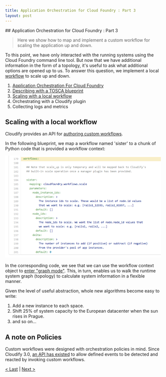 ```yaml
---
title: Application Orchestration for Cloud Foundry : Part 3
layout: post
---
```

<link rel='stylesheet' href='../css/markdown7.css'/>
## Application Orchestration for Cloud Foundry : Part 3

> Here we show how to map and implement a custom workflow for scaling the application up and down.

To this point, we have only interacted with the running systems using the Cloud Foundry command line tool. But now that we have additional information in the form of a topology, it's useful to ask what additional options are opened up to us. To answer this question, we implement a local [workflow](http://getcloudify.org/guide/3.2/reference-terminology.html#workflow) to scale up and down.    

1. [Application Orchestration For Cloud Foundry](2015-05-07-application-orchestration-for-cloud-foundry.html)
1. [Describing with a TOSCA blueprint](2015-05-07-tosca-for-cloud-foundries.html)
1. [Scaling with a local workflow](2015-05-07-workflow-for-cloud-foundries.html)
1. Orchestrating with a Cloudify plugin
1. Collecting logs and metrics

## <a name="l1"></a>Scaling with a local workflow

Cloudify provides an API for [authoring custom workflows](http://getcloudify.org/guide/3.2/guide-authoring-workflows.html). 
  
In the following blueprint, we map a workflow named 'sister' to a chunk of Python code that is provided a workflow context:
 
![sister workflow](images/sister.png) 
 
In the corresponding code, we see that we can use the workflow context object to [enter "graph mode"](https://github.com/GigaSpaces-POCs/cfy-pivotal/blob/blog3/cloudfoundry/workflows.py#L125). This, in turn, enables us to walk the runtime system graph (topology) to calculate system information in a flexible manner.
   
Given the level of useful abstraction, whole new algorithms become easy to write: 
 
1. Add a new instance to each space.
1. Shift 25% of system capacity to the European datacenter when the sun rises in Prague.
1. and so on&hellip;
 
## A note on Policies
 
Custom workflows were designed with orchestration policies in mind. Since Cloudify 3.0, [an API has existed](http://getcloudify.org/guide/3.2/guide-authoring-policies.html) to allow defined events to be detected and reacted by invoking custom workflows.   

[< Last](2015-05-07-tosca-for-cloud-foundries.html) | [Next >](#)